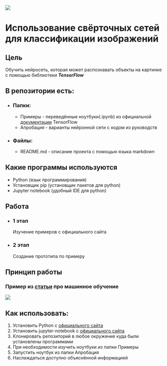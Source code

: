 ![](https://external-content.duckduckgo.com/iu/?u=https%3A%2F%2Fyabikupil.ru%2Ffiles%2Farticle%2F1588951284_2032_mini4.jpg&f=1&nofb=1)
# Использование свёрточных сетей для классификации изображений

## Цель
Обучить нейросеть, которая может распознавать объекты на картинке с помощью библиотеки ***TensorFlow***

## В репозитории есть:
- ### Папки:
    - Примеры - переведённые ноутбуки(.ipynb) из официальной [документации](https://www.tensorflow.org/tutorials?hl=ru) TensorFlow
    - Апробация - варианты нейронной сети с кодом из руководств
- ### Файлы:
    - README.md - описание проекта с помощью языка markdown

## Какие программы используются
- Python (язык программирования)
- Установщик pip (установщик пакетов для python)
- Jupyter notebook (удобный IDE для python)

## Работа
- ### 1 этап
    Изучение примеров с официального сайта
- ### 2 этап
    Создание прототипа по примеру

## Принцип работы
### Пример из [статьи](https://vas3k.ru/blog/machine_learning/) про машинное обучение
![](https://i.vas3k.ru/7sc.jpg)

## Как использовать:
1. Установить Python с [официального сайта](https://www.python.org/)
2. Установить jupyter-notebook с [официального сайта](https://jupyter.org/install)
3. Клонировать репозиторий в любое окружение куда были установлены программами
4. При необходимости изучить ноутбуки из папки Примеры
5. Запустить ноутбук из папки Апробация
6. Наслаждаться доступно объяснённой информацией
